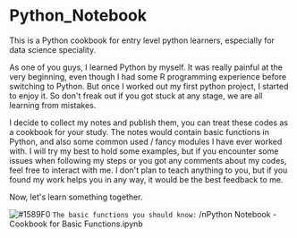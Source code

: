 # Python_Notebook
This is a Python cookbook for entry level python learners, especially for data science speciality.

As one of you guys, I learned Python by myself. It was really painful at the very beginning, even though I had some R programming experience before switching to Python. But once I worked out my first python project, I started to enjoy it. So don't freak out if you got stuck at any stage, we are all learning from mistakes. 

I decide to collect my notes and publish them, you can treat these codes as a cookbook for your study. The notes would contain basic functions in Python, and also some common used / fancy modules I have ever worked with. I will try my best to hold some examples, but if you encounter some issues when following my steps or you got any comments about my codes, feel free to interact with me. I don't plan to teach anything to you, but if you found my work helps you in any way, it would be the best feedback to me.

Now, let's learn something together. 

 ![#1589F0](https://placehold.it/15/1589F0/000000?text=+) `The basic functions you should know:`
 	/nPython Notebook - Cookbook for Basic Functions.ipynb
